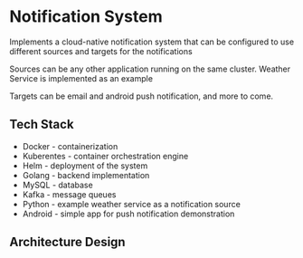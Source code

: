 # Notification System
Implements a cloud-native notification system that can be configured to use different sources and targets for the notifications

Sources can be any other application running on the same cluster. Weather Service is implemented as an example

Targets can be email and android push notification, and more to come.

## Tech Stack
- Docker - containerization
- Kuberentes - container orchestration engine
- Helm - deployment of the system
- Golang - backend implementation
- MySQL - database
- Kafka - message queues
- Python - example weather service as a notification source
- Android - simple app for push notification demonstration

## Architecture Design


